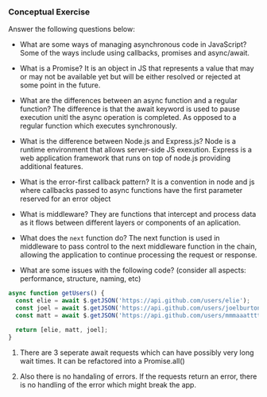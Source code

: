 ### Conceptual Exercise

Answer the following questions below:

- What are some ways of managing asynchronous code in JavaScript?
	Some of the ways include using callbacks, promises and async/await. 

- What is a Promise?
	It is an object in JS that represents a value that may or may not be available yet but will be either resolved or rejected at some point in 
	the future. 

- What are the differences between an async function and a regular function?
	The difference is that the await keyword is used to pause execution unitl the async operation is completed. As opposed to a regular
	function which executes synchronously. 

- What is the difference between Node.js and Express.js?
	Node is a runtime environment that allows server-side JS exexution. Express is a web application framework that runs on top of 
	node.js providing additional features. 

- What is the error-first callback pattern?
	It is a convention in node and js where callbacks passed to async functions have the first parameter reserved for an error object

- What is middleware?
	They are functions that intercept and process data as it flows between different layers or components of an aplication. 

- What does the `next` function do?
	The next function is used in middleware to pass control to the next middleware function in the chain, 
	allowing the application to continue processing the request or response. 

- What are some issues with the following code? (consider all aspects: performance, structure, naming, etc)

```js
async function getUsers() {
  const elie = await $.getJSON('https://api.github.com/users/elie');
  const joel = await $.getJSON('https://api.github.com/users/joelburton');
  const matt = await $.getJSON('https://api.github.com/users/mmmaaatttttt');

  return [elie, matt, joel];
}
```

1. There are 3 seperate await requests which can have possibly very long wait times. It can be refactored into a Promise.all()

2. Also there is no handaling of errors. If the requests return an error, there is no handling of the error which might break the app. 